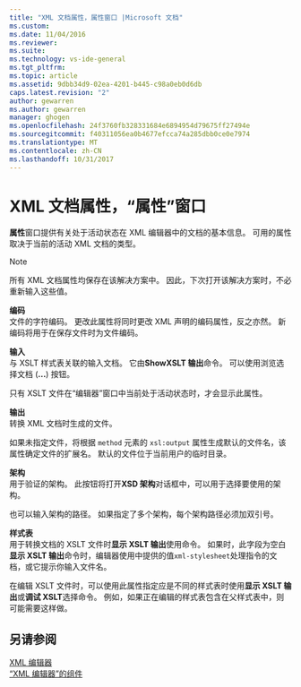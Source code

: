 ```yaml
---
title: "XML 文档属性，属性窗口 |Microsoft 文档"
ms.custom: 
ms.date: 11/04/2016
ms.reviewer: 
ms.suite: 
ms.technology: vs-ide-general
ms.tgt_pltfrm: 
ms.topic: article
ms.assetid: 9dbb34d9-02ea-4201-b445-c98a0eb0d6db
caps.latest.revision: "2"
author: gewarren
ms.author: gewarren
manager: ghogen
ms.openlocfilehash: 24f3760fb328331684e6894954d79675ff27494e
ms.sourcegitcommit: f40311056ea0b4677efcca74a285dbb0ce0e7974
ms.translationtype: MT
ms.contentlocale: zh-CN
ms.lasthandoff: 10/31/2017
---
```

# <a name="xml-document-properties-properties-window"></a>XML 文档属性，“属性”窗口
**属性**窗口提供有关处于活动状态在 XML 编辑器中的文档的基本信息。 可用的属性取决于当前的活动 XML 文档的类型。  
  
> [!NOTE]
>  所有 XML 文档属性均保存在该解决方案中。 因此，下次打开该解决方案时，不必重新输入这些值。  
  
 **编码**  
 文件的字符编码。 更改此属性将同时更改 XML 声明的编码属性，反之亦然。 新编码将用于在保存文件时为文件编码。  
  
 **输入**  
 与 XSLT 样式表关联的输入文档。 它由**ShowXSLT 输出**命令。 可以使用浏览选择文档 (**...**) 按钮。  
  
 只有 XSLT 文件在“编辑器”窗口中当前处于活动状态时，才会显示此属性。  
  
 **输出**  
 转换 XML 文档时生成的文件。  
  
 如果未指定文件，将根据 `method` 元素的 `xsl:output` 属性生成默认的文件名，该属性确定文件的扩展名。 默认的文件位于当前用户的临时目录。  
  
 **架构**  
 用于验证的架构。 此按钮将打开**XSD 架构**对话框中，可以用于选择要使用的架构。  
  
 也可以输入架构的路径。 如果指定了多个架构，每个架构路径必须加双引号。  
  
 **样式表**  
 用于转换文档的 XSLT 文件时**显示 XSLT 输出**使用命令。 如果时，此字段为空白**显示 XSLT 输出**命令时，编辑器使用中提供的值`xml-stylesheet`处理指令的文档，或它提示你输入文件名。  
  
 在编辑 XSLT 文件时，可以使用此属性指定应是不同的样式表时使用**显示 XSLT 输出**或**调试 XSLT**选择命令。 例如，如果正在编辑的样式表包含在父样式表中，则可能需要这样做。  
  
## <a name="see-also"></a>另请参阅  
 [XML 编辑器](../xml-tools/xml-editor.md)   
 [“XML 编辑器”的组件](../xml-tools/xml-editor-components.md)